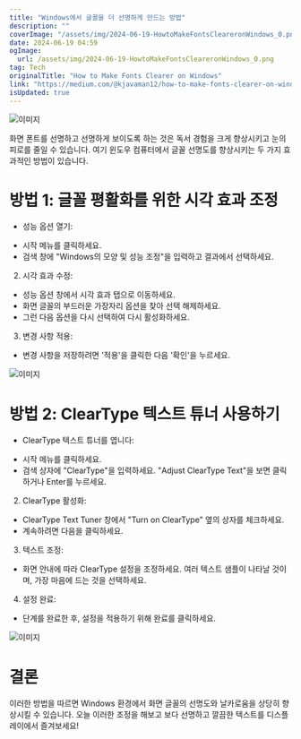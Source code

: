```yaml
---
title: "Windows에서 글꼴을 더 선명하게 만드는 방법"
description: ""
coverImage: "/assets/img/2024-06-19-HowtoMakeFontsCleareronWindows_0.png"
date: 2024-06-19 04:59
ogImage:
  url: /assets/img/2024-06-19-HowtoMakeFontsCleareronWindows_0.png
tag: Tech
originalTitle: "How to Make Fonts Clearer on Windows"
link: "https://medium.com/@kjavaman12/how-to-make-fonts-clearer-on-windows-35fdeb13d05c"
isUpdated: true
---
```


![이미지](/assets/img/2024-06-19-HowtoMakeFontsCleareronWindows_0.png)

화면 폰트를 선명하고 선명하게 보이도록 하는 것은 독서 경험을 크게 향상시키고 눈의 피로를 줄일 수 있습니다. 여기 윈도우 컴퓨터에서 글꼴 선명도를 향상시키는 두 가지 효과적인 방법이 있습니다.

# 방법 1: 글꼴 평활화를 위한 시각 효과 조정

- 성능 옵션 열기:

<div class="content-ad"></div>

- 시작 메뉴를 클릭하세요.
- 검색 창에 "Windows의 모양 및 성능 조정"을 입력하고 결과에서 선택하세요.

2. 시각 효과 수정:

- 성능 옵션 창에서 시각 효과 탭으로 이동하세요.
- 화면 글꼴의 부드러운 가장자리 옵션을 찾아 선택 해제하세요.
- 그런 다음 옵션을 다시 선택하여 다시 활성화하세요.

3. 변경 사항 적용:

<div class="content-ad"></div>

- 변경 사항을 저장하려면 '적용'을 클릭한 다음 '확인'을 누르세요.

![이미지](/assets/img/2024-06-19-HowtoMakeFontsCleareronWindows_1.png)

# 방법 2: ClearType 텍스트 튜너 사용하기

- ClearType 텍스트 튜너를 엽니다:

<div class="content-ad"></div>

- 시작 메뉴를 클릭하세요.
- 검색 상자에 "ClearType"을 입력하세요. "Adjust ClearType Text"을 보면 클릭하거나 Enter를 누르세요.

2. ClearType 활성화:

- ClearType Text Tuner 창에서 "Turn on ClearType" 옆의 상자를 체크하세요.
- 계속하려면 다음을 클릭하세요.

3. 텍스트 조정:

<div class="content-ad"></div>

- 화면 안내에 따라 ClearType 설정을 조정하세요. 여러 텍스트 샘플이 나타날 것이며, 가장 마음에 드는 것을 선택하세요.

4. 설정 완료:

- 단계를 완료한 후, 설정을 적용하기 위해 완료를 클릭하세요.

![이미지](/assets/img/2024-06-19-HowtoMakeFontsCleareronWindows_2.png)

<div class="content-ad"></div>

# 결론

이러한 방법을 따르면 Windows 환경에서 화면 글꼴의 선명도와 날카로움을 상당히 향상시킬 수 있습니다. 오늘 이러한 조정을 해보고 보다 선명하고 깔끔한 텍스트를 디스플레이에서 즐겨보세요!
